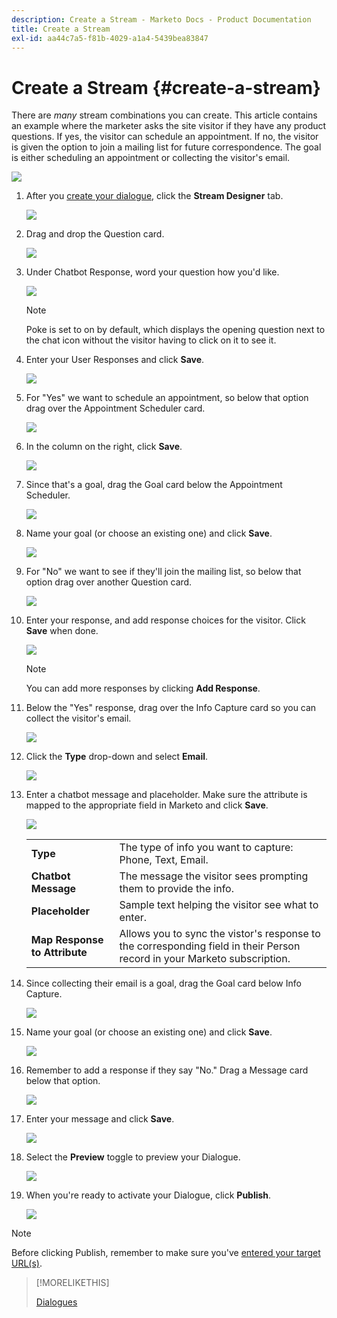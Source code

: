 ```yaml
---
description: Create a Stream - Marketo Docs - Product Documentation
title: Create a Stream
exl-id: aa44c7a5-f81b-4029-a1a4-5439bea83847
---
```

# Create a Stream {#create-a-stream}

There are _many_ stream combinations you can create. This article contains an example where the marketer asks the site visitor if they have any product questions. If yes, the visitor can schedule an appointment. If no, the visitor is given the option to join a mailing list for future correspondence. The goal is either scheduling an appointment or collecting the visitor's email.

   ![](assets/create-a-stream-0.png)

1. After you [create your dialogue](/help/marketo/product-docs/demand-generation/dynamic-chat/dialogues.md#create-a-new-dialogue), click the **Stream Designer** tab.

   ![](assets/create-a-stream-1.png)

1. Drag and drop the Question card.

   ![](assets/create-a-stream-2.png)

1. Under Chatbot Response, word your question how you'd like.

   ![](assets/create-a-stream-3.png)

   >[!NOTE]
   >
   >Poke is set to on by default, which displays the opening question next to the chat icon without the visitor having to click on it to see it.

1. Enter your User Responses and click **Save**.

   ![](assets/create-a-stream-4.png)

1. For "Yes" we want to schedule an appointment, so below that option drag over the Appointment Scheduler card.

   ![](assets/create-a-stream-5.png)

1. In the column on the right, click **Save**.

   ![](assets/create-a-stream-6.png)

1. Since that's a goal, drag the Goal card below the Appointment Scheduler.

   ![](assets/create-a-stream-7.png)

1. Name your goal (or choose an existing one) and click **Save**.

   ![](assets/create-a-stream-8.png)

1. For "No" we want to see if they'll join the mailing list, so below that option drag over another Question card.

   ![](assets/create-a-stream-9.png)

1. Enter your response, and add response choices for the visitor. Click **Save** when done.

   ![](assets/create-a-stream-10.png)

   >[!NOTE]
   >
   >You can add more responses by clicking **Add Response**.

1. Below the "Yes" response, drag over the Info Capture card so you can collect the visitor's email.

   ![](assets/create-a-stream-11.png)

1. Click the **Type** drop-down and select **Email**.

   ![](assets/create-a-stream-12.png)

1. Enter a chatbot message and placeholder. Make sure the attribute is mapped to the appropriate field in Marketo and click **Save**.

   ![](assets/create-a-stream-13.png)

   <table>
    <tr>
     <td><strong>Type</strong></td>
     <td>The type of info you want to capture: Phone, Text, Email.</td>
    </tr>
    <tr>
     <td><strong>Chatbot Message</strong></td>
     <td>The message the visitor sees prompting them to provide the info.</td>
    </tr>
    <tr>
     <td><strong>Placeholder</strong></td>
     <td>Sample text helping the visitor see what to enter.</td>
    </tr>
    <tr>
     <td><strong>Map Response to Attribute</strong></td>
     <td>Allows you to sync the vistor's response to the corresponding field in their Person record in your Marketo subscription.</td>
    </tr>
   </table>

1. Since collecting their email is a goal, drag the Goal card below Info Capture.

   ![](assets/create-a-stream-14.png)

1. Name your goal (or choose an existing one) and click **Save**.

   ![](assets/create-a-stream-15.png)

1. Remember to add a response if they say "No." Drag a Message card below that option.

   ![](assets/create-a-stream-16.png)

1. Enter your message and click **Save**.

   ![](assets/create-a-stream-17.png)

1. Select the **Preview** toggle to preview your Dialogue.

   ![](assets/create-a-stream-18.png)

1. When you're ready to activate your Dialogue, click **Publish**.

   ![](assets/create-a-stream-19.png)

>[!NOTE]
>
>Before clicking Publish, remember to make sure you've [entered your target URL(s)](/help/marketo/product-docs/demand-generation/dynamic-chat/dialogues.md#target).

>[!MORELIKETHIS]
>
>[Dialogues](/help/marketo/product-docs/demand-generation/dynamic-chat/dialogues.md)
